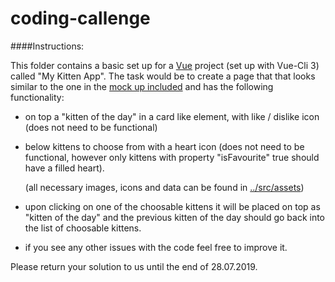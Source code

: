 # coding-callenge

####Instructions:

This folder contains a basic set up for a [Vue](https://vuejs.org/v2/) project (set up with Vue-Cli 3) called "My Kitten App".
The task would be to create a page that that looks similar to the one in the [mock up included](Mock_Up.png)
and has the following functionality:

- on top a "kitten of the day" in a card like element, with like / dislike icon (does not need to be functional)
- below kittens to choose from with a heart icon (does not need to be functional, however only kittens with property "isFavourite" true
  should have a filled heart).
  
  (all necessary images, icons and data can be found in [../src/assets]())
- upon clicking on one of the choosable kittens it will be placed on top as "kitten of the day" and the previous kitten of the day should go
  back into the list of choosable kittens.
- if you see any other issues with the code feel free to improve it.


Please return your solution to us until the end of 28.07.2019.
